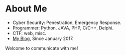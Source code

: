 # About Me

- Cyber Security: Penestration, Emergency Response.
- Programmer: Python, JAVA, PHP, C/C++, Delphi.
- CTF: web, misc.
- [My Blog](https://www.lsablog.com), Since January 2017.

Welcome to communicate with me!
